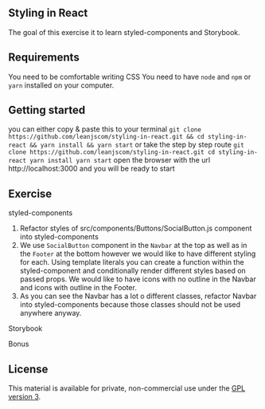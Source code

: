 ## Styling in React
The goal of this exercise it to learn styled-components and Storybook.

## Requirements
You need to be comfortable writing CSS
You need to have `node` and `npm` or `yarn` installed on your computer.

## Getting started
you can either copy & paste this to your terminal
`git clone https://github.com/leanjscom/styling-in-react.git && cd styling-in-react && yarn install && yarn start`
or take the step by step route
`git clone https://github.com/leanjscom/styling-in-react.git
cd styling-in-react
yarn install
yarn start`
open the browser with the url http://localhost:3000 and you will be ready to start

## Exercise

styled-components

1. Refactor styles of src/components/Buttons/SocialButton.js component into styled-components
2. We use `SocialButton` component in the `Navbar` at the top as well as in the `Footer` at the bottom however we would like to have different styling for each. Using template literals you can create a function within the styled-component and conditionally render different styles based on passed props.
We would like to have icons with no outline in the Navbar and icons with outline in the Footer.
3. As you can see the Navbar has a lot o different classes, refactor Navbar into styled-components because those classes should not be used anywhere anyway.


Storybook


Bonus

## License

This material is available for private, non-commercial use under the [GPL version 3](http://www.gnu.org/licenses/gpl-3.0-standalone.html).

